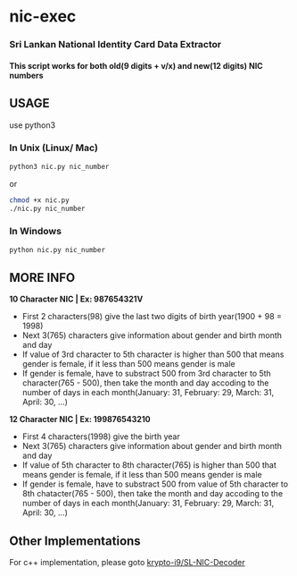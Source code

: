# nic-exec
### Sri Lankan National Identity Card Data Extractor
#### This script works for <b>both</b> old(9 digits + v/x) and new(12 digits) NIC numbers

## USAGE
use python3

### In Unix (Linux/ Mac)
  ```bash
  python3 nic.py nic_number
  ```
  or
  ```bash
  chmod +x nic.py
  ./nic.py nic_number
  ```
### In Windows
  ```cmd
  python nic.py nic_number
  ```

## MORE INFO   
<b>10 Character NIC | Ex: 987654321V</b>
<ul>
  <li>First 2 characters(98) give the last two digits of birth year(1900 + 98 = 1998)</li>
  <li>Next 3(765) characters give information about gender and birth month and day</li>
  <li>If value of 3rd character to 5th character is higher than 500 that means gender is female, if it less than 500 means gender is male</li>
  <li>If gender is female, have to substract 500 from 3rd character to 5th character(765 - 500), then take the month and day accoding to the number of days in each month(January: 31, February: 29, March: 31, April: 30, ...)</li>
</ul>

<b>12 Character NIC | Ex: 199876543210</b>
<ul>
  <li>First 4 characters(1998) give the birth year</li>
  <li>Next 3(765) characters give information about gender and birth month and day</li>
  <li>If value of 5th character to 8th character(765) is higher than 500 that means gender is female, if it less than 500 means gender is male</li>
  <li>If gender is female, have to substract 500 from value of 5th character to 8th chatacter(765 - 500), then take the month and day accoding to the number of days in each month(January: 31, February: 29, March: 31, April: 30, ...)</li>
</ul>

## Other Implementations
For c++ implementation, please goto [krypto-i9/SL-NIC-Decoder](https://github.com/krypto-i9/SL-NIC-Decoder)
